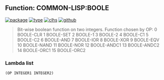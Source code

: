 ## Function: COMMON-LISP:BOOLE
[![package](https://img.shields.io/badge/Package-COMMON--LISP-5f9ea0.svg?style=social&colorA=999999)](../) [![type](https://img.shields.io/badge/Type-Function-5f9ea0.svg?style=social&colorA=999999)](../#function) [![clhs](https://img.shields.io/badge/CLHS-BOOLE-5f9ea0.svg?style=social&colorA=999999)](http://www.lispworks.com/documentation/HyperSpec/Body/f_boole.htm) [![github](https://img.shields.io/badge/GitHub-View_the_source-5f9ea0.svg?style=social&colorA=999999&logo=github)](https://github.com/sbcl/sbcl/blob/master/src/code/numbers.lisp/) 

> Bit-wise boolean function on two integers. Function chosen by OP:
> 0       BOOLE-CLR
> 1       BOOLE-SET
> 2       BOOLE-1
> 3       BOOLE-2
> 4       BOOLE-C1
> 5       BOOLE-C2
> 6       BOOLE-AND
> 7       BOOLE-IOR
> 8       BOOLE-XOR
> 9       BOOLE-EQV
> 10      BOOLE-NAND
> 11      BOOLE-NOR
> 12      BOOLE-ANDC1
> 13      BOOLE-ANDC2
> 14      BOOLE-ORC1
> 15      BOOLE-ORC2

### Lambda list
```
(OP INTEGER1 INTEGER2)
```

